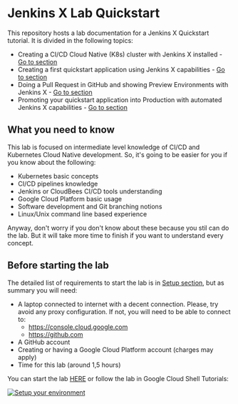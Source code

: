 # Jenkins X Lab Quickstart

This repository hosts a lab documentation for a Jenkins X Quickstart tutorial. It is divided in the following topics:

* Creating a CI/CD Cloud Native (K8s) cluster with Jenkins X installed - [Go to section](labs/JXCreateCluster.md)
* Creating a first quickstart application using Jenkins X capabilities - [Go to section](labs/JXQuickstart.md)
* Doing a Pull Request in GitHub and showing Preview Environments with Jenkins X - [Go to section](labs/JXPullRequest.md)
* Promoting your quickstart application into Production with automated Jenkins X capabilities - [Go to section](labs/JXPromotion.md)

## What you need to know

This lab is focused on intermediate level knowledge of CI/CD and Kubernetes Cloud Native development. So, it's going to be easier for you if you know about the following:

* Kubernetes basic concepts
* CI/CD pipelines knowledge
* Jenkins or CloudBees CI/CD tools understanding
* Google Cloud Platform basic usage
* Software development and Git branching notions
* Linux/Unix command line based experience

Anyway, don't worry if you don't know about these because you stil can do the lab. But it will take more time to finish if you want to understand every concept.

## Before starting the lab

The detailed list of requirements to start the lab is in [Setup section](./labs/LabSetup.md), but as summary you will need:

* A laptop connected to internet with a decent connection. Please, try avoid any proxy configuration. If not, you will need to be able to connect to:
  * https://console.cloud.google.com
  * https://github.com
* A GitHub account
* Creating or having a Google Cloud Platform account (charges may apply)
* Time for this lab (around 1,5 hours)

You can start the lab [HERE](./labs/JXIntro.md) or follow the lab in Google Cloud Shell Tutorials:

[![Setup your environment](https://gstatic.com/cloudssh/images/open-btn.png)](https://console.cloud.google.com/cloudshell/open?git_repo=https://github.com/dcanadillas/jenkins-x-lab&tutorial=labs/JenkinsXTutorial.md)
